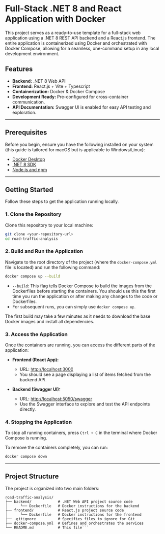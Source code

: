 # Full-Stack .NET 8 and React Application with Docker

This project serves as a ready-to-use template for a full-stack web application using a .NET 8 REST API backend and a React.js frontend. The entire application is containerized using Docker and orchestrated with Docker Compose, allowing for a seamless, one-command setup in any local development environment.

## Features

-   **Backend:** .NET 8 Web API
-   **Frontend:** React.js + Vite + Typescript
-   **Containerization:** Docker & Docker Compose
-   **Development Ready:** Pre-configured for cross-container communication.
-   **API Documentation:** Swagger UI is enabled for easy API testing and exploration.

---

## Prerequisites

Before you begin, ensure you have the following installed on your system (this guide is tailored for macOS but is applicable to Windows/Linux):

-   [Docker Desktop](https://www.docker.com/products/docker-desktop/)
-   [.NET 8 SDK](https://dotnet.microsoft.com/download/dotnet/8.0)
-   [Node.js and npm](https://nodejs.org/en/)

---

## Getting Started

Follow these steps to get the application running locally.

### 1. Clone the Repository

Clone this repository to your local machine:

```bash
git clone <your-repository-url>
cd road-traffic-analysis
```

### 2. Build and Run the Application

Navigate to the root directory of the project (where the `docker-compose.yml` file is located) and run the following command:

```bash
docker compose up --build
```

-   `--build`: This flag tells Docker Compose to build the images from the Dockerfiles before starting the containers. You should use this the first time you run the application or after making any changes to the code or Dockerfiles.
-   For subsequent runs, you can simply use `docker compose up`.

The first build may take a few minutes as it needs to download the base Docker images and install all dependencies.

### 3. Access the Application

Once the containers are running, you can access the different parts of the application:

-   **Frontend (React App):**
    -   URL: [http://localhost:3000](http://localhost:3000)
    -   You should see a page displaying a list of items fetched from the backend API.

-   **Backend (Swagger UI):**
    -   URL: [http://localhost:5050/swagger](http://localhost:5050/swagger)
    -   Use the Swagger interface to explore and test the API endpoints directly.

### 4. Stopping the Application

To stop all running containers, press `Ctrl + C` in the terminal where Docker Compose is running.

To remove the containers completely, you can run:

```bash
docker compose down
```

---

## Project Structure

The project is organized into two main folders:

```
road-traffic-analysis/
├── backend/            # .NET Web API project source code
│      └── Dockerfile   # Docker instructions for the backend
├── frontend/           # React.js project source code
│      └── Dockerfile   # Docker instructions for the frontend
├── .gitignore          # Specifies files to ignore for Git
├── docker-compose.yml  # Defines and orchestrates the services
└── README.md           # This file```